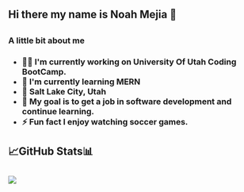 <h2>Hi there my name is Noah Mejia 👋<h2>
  
<h3>A little bit about me<h3>
  
- 👨‍💻 I'm currently working on University Of Utah Coding BootCamp.
- 🌵 I'm currently learning MERN
- 📍 Salt Lake City, Utah
- 🥅 My goal is to get a job in software development and continue learning.
- ⚡ Fun fact I enjoy watching soccer games.
  
<h2>📈GitHub Stats📊<h2>
<img src="https://github-readme-stats.vercel.app/api?username=noah0217&&show_icons=true&title_color=5d6475&icon_color=3a3b3c&text_color=858b97&bg_color=151515">
<!<img src="https://github-readme-stats.vercel.app/api/top-langs/?username=noah0217&langs_count=8)](https://github.com/noah0217/github-readme-stats">
